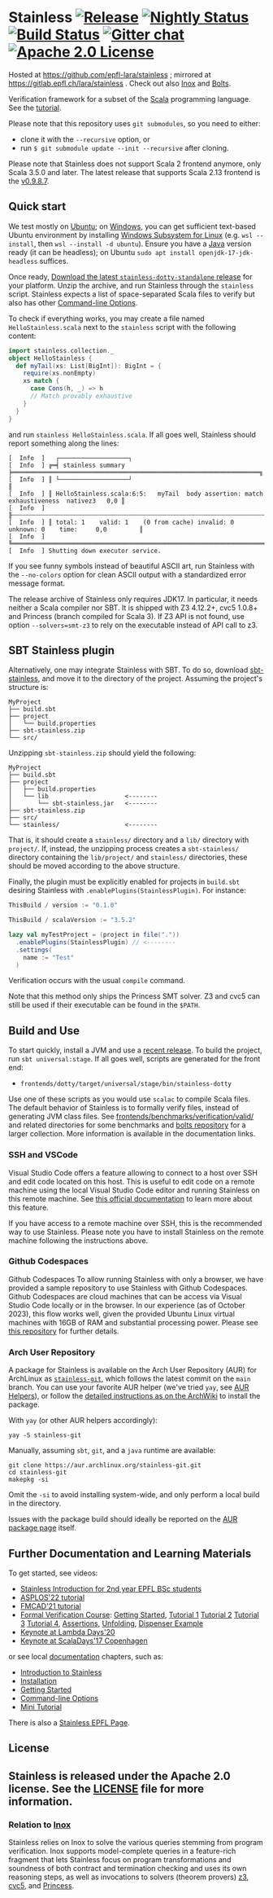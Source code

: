 # Stainless [![Release][release-img]][latest-release] [![Nightly Status](https://github.com/epfl-lara/stainless/actions/workflows/stainless-nightly.yml/badge.svg)](https://github.com/epfl-lara/stainless/actions/workflows/stainless-nightly.yml) [![Build Status](https://github.com/epfl-lara/stainless/actions/workflows/stainless-CI.yml/badge.svg?branch=main)](https://github.com/epfl-lara/stainless/actions/workflows/stainless-CI.yml/?branch=main) [![Gitter chat][gitter-img]][gitter-ref] [![Apache 2.0 License][license-img]][license-ref]

Hosted at https://github.com/epfl-lara/stainless ; mirrored at https://gitlab.epfl.ch/lara/stainless . Check out also [Inox](https://github.com/epfl-lara/inox) and [Bolts](https://github.com/epfl-lara/bolts/).

Verification framework for a subset of the [Scala](http://scala-lang.org) programming language. See the [tutorial](https://epfl-lara.github.io/asplos2022tutorial/).

Please note that this repository uses `git submodules`, so you need to either:

- clone it with the `--recursive` option, or
- run `$ git submodule update --init --recursive` after cloning.

Please note that Stainless does not support Scala 2 frontend anymore, only Scala 3.5.0 and later. The latest release that  supports Scala 2.13 frontend is the [v0.9.8.7](https://github.com/epfl-lara/stainless/releases/tag/v0.9.8.7).

## Quick start

We test mostly on [Ubuntu](https://ubuntu.com/download); on [Windows](https://www.microsoft.com/eb-gb/software-download/windows10), you can get sufficient text-based Ubuntu environment by installing [Windows Subsystem for Linux](https://learn.microsoft.com/en-us/windows/wsl/install) (e.g. `wsl --install`, then `wsl --install -d ubuntu`). Ensure you have a [Java](https://openjdk.org/projects/jdk/17/) version ready (it can be headless); on Ubuntu `sudo apt install openjdk-17-jdk-headless` suffices.

Once ready, [Download the latest `stainless-dotty-standalone` release](https://github.com/epfl-lara/stainless/releases) for your platform. Unzip the archive, and run Stainless through the `stainless` script. Stainless expects a list of space-separated Scala files to verify but also has other [Command-line Options](https://epfl-lara.github.io/stainless/options.html).

To check if everything works, you may create a file named `HelloStainless.scala` next to the `stainless` script with the following content:
```scala
import stainless.collection._
object HelloStainless {
  def myTail(xs: List[BigInt]): BigInt = {
    require(xs.nonEmpty)
    xs match {
      case Cons(h, _) => h
      // Match provably exhaustive
    }
  }
}
```
and run `stainless HelloStainless.scala`.
If all goes well, Stainless should report something along the lines:
```
[  Info  ]   ┌───────────────────┐
[  Info  ] ╔═╡ stainless summary ╞════════════════════════════════════════════════════════════════════╗
[  Info  ] ║ └───────────────────┘                                                                    ║
[  Info  ] ║ HelloStainless.scala:6:5:   myTail  body assertion: match exhaustiveness  nativez3   0,0 ║
[  Info  ] ╟┄┄┄┄┄┄┄┄┄┄┄┄┄┄┄┄┄┄┄┄┄┄┄┄┄┄┄┄┄┄┄┄┄┄┄┄┄┄┄┄┄┄┄┄┄┄┄┄┄┄┄┄┄┄┄┄┄┄┄┄┄┄┄┄┄┄┄┄┄┄┄┄┄┄┄┄┄┄┄┄┄┄┄┄┄┄┄┄┄┄╢
[  Info  ] ║ total: 1    valid: 1    (0 from cache) invalid: 0    unknown: 0    time:     0,0         ║
[  Info  ] ╚══════════════════════════════════════════════════════════════════════════════════════════╝
[  Info  ] Shutting down executor service.
```
If you see funny symbols instead of beautiful ASCII art, run Stainless with the `--no-colors` option for clean ASCII output with a standardized error message format. 

The release archive of Stainless only requires JDK17. In particular, it needs neither a Scala compiler nor SBT.
It is shipped with Z3 4.12.2+, cvc5 1.0.8+ and Princess (branch compiled for Scala 3). If Z3 API is not found, use option `--solvers=smt-z3` to rely on the executable instead of API call to z3.

## SBT Stainless plugin

Alternatively, one may integrate Stainless with SBT. 
To do so, download [sbt-stainless](https://github.com/epfl-lara/stainless/releases), and move it to the directory of the project.
Assuming the project's structure is:
```
MyProject
├── build.sbt
├── project
│   └── build.properties
├── sbt-stainless.zip
└── src/
```

Unzipping `sbt-stainless.zip` should yield the following:
```
MyProject
├── build.sbt
├── project
│   ├── build.properties
│   └── lib                     <--------
│       └── sbt-stainless.jar   <--------
├── sbt-stainless.zip
├── src/
└── stainless/                  <--------
```
That is, it should create a `stainless/` directory and a `lib/` directory with `project/`.
If, instead, the unzipping process creates a `sbt-stainless/` directory containing the `lib/project/` and `stainless/` directories,
these should be moved according to the above structure.

Finally, the plugin must be explicitly enabled for projects in `build.sbt` desiring Stainless with `.enablePlugins(StainlessPlugin)`.
For instance:

```scala
ThisBuild / version := "0.1.0"

ThisBuild / scalaVersion := "3.5.2"

lazy val myTestProject = (project in file("."))
  .enablePlugins(StainlessPlugin) // <--------
  .settings(
    name := "Test"
  )
```

Verification occurs with the usual `compile` command.

Note that this method only ships the Princess SMT solver. Z3 and cvc5 can still be used if their executable can be found in the `$PATH`.

## Build and Use

To start quickly, install a JVM and use a [recent release](https://github.com/epfl-lara/stainless/releases). To build the project, run `sbt universal:stage`. If all goes well, scripts are generated for the front end:
  * `frontends/dotty/target/universal/stage/bin/stainless-dotty`

Use one of these scripts as you would use `scalac` to compile Scala files.
The default behavior of Stainless is to formally verify files, instead of generating JVM class files.
See [frontends/benchmarks/verification/valid/](frontends/benchmarks/verification/valid/) and related directories for some benchmarks and
[bolts repository](https://github.com/epfl-lara/bolts/) for a larger collection.
More information is available in the documentation links.

### SSH and VSCode

Visual Studio Code offers a feature allowing to connect to a host over SSH and edit code located on this host. This is useful to edit code on a remote machine using the local Visual Studio Code editor and running Stainless on this remote machine. See [this official documentation](https://code.visualstudio.com/docs/remote/ssh) to learn more about this feature.

If you have access to a remote machine over SSH, this is the recommended way to use Stainless. Please note you have to install Stainless on the remote machine following the instructions above.

### Github Codespaces

Github Codespaces
To allow running Stainless with only a browser, we have provided a sample repository to use Stainless with Github Codespaces. Github Codespaces are cloud machines that can be access via Visual Studio Code locally or in the browser. In our experience (as of October 2023), this flow works well, given the provided Ubuntu Linux virtual machines with 16GB of RAM and substantial processing power. Please see [this repository](https://github.com/samuelchassot/Stainless-codespaces) for further details.

### Arch User Repository

A package for Stainless is available on the Arch User Repository (AUR) for ArchLinux as [`stainless-git`](https://aur.archlinux.org/packages/stainless-git), which follows the latest commit on the `main` branch.
You can use your favorite AUR helper (we've tried `yay`, see [AUR Helpers](https://wiki.archlinux.org/title/AUR_helpers)), 
or follow the [detailed instructions as on the ArchWiki](https://wiki.archlinux.org/title/Arch_User_Repository#Installing_and_upgrading_packages) to install the package.

With `yay` (or other AUR helpers accordingly):

```console
yay -S stainless-git
```

Manually, assuming `sbt`, `git`, and a `java` runtime are available:

```console
git clone https://aur.archlinux.org/stainless-git.git
cd stainless-git
makepkg -si
```

Omit the `-si` to avoid installing system-wide, and only perform a local build in the directory.

Issues with the package build should ideally be reported on the [AUR package page](https://aur.archlinux.org/packages/stainless-git) itself. 

## Further Documentation and Learning Materials

To get started, see videos:
  * [Stainless Introduction for 2nd year EPFL BSc students](https://mediaspace.epfl.ch/media/%5BCS214+W13+FP%5D+Formal+Verification+%282024-12-09%29/0_g7v3qvjp)
  * [ASPLOS'22 tutorial](https://epfl-lara.github.io/asplos2022tutorial/)
  * [FMCAD'21 tutorial](https://github.com/epfl-lara/fmcad2021tutorial/)
  * [Formal Verification Course](https://tube.switch.ch/channels/f2d4e01d): [Getting Started](https://tube.switch.ch/videos/c7d203e8),  [Tutorial 1](https://tube.switch.ch/videos/03edee61) [Tutorial 2](https://tube.switch.ch/videos/c22ea3e8) [Tutorial 3](https://tube.switch.ch/videos/7f57f7a9) [Tutorial 4](https://tube.switch.ch/videos/2a9fd35c), [Assertions](https://tube.switch.ch/videos/44e8a0dc), [Unfolding](https://tube.switch.ch/videos/ada8a42c), [Dispenser Example](https://tube.switch.ch/videos/ded227dd)
  * [Keynote at Lambda Days'20](https://www.youtube.com/watch?v=dkO59PTcNxA)  
  * [Keynote at ScalaDays'17 Copenhagen](https://www.youtube.com/watch?v=d4VeFa0z_Lo)

 or see local [documentation](https://epfl-lara.github.io/stainless/) chapters, such as:
  * [Introduction to Stainless](https://epfl-lara.github.io/stainless/intro.html)
  * [Installation](https://epfl-lara.github.io/stainless/installation.html)
  * [Getting Started](https://epfl-lara.github.io/stainless/gettingstarted.html)
  * [Command-line Options](https://epfl-lara.github.io/stainless/options.html)
  * [Mini Tutorial](https://epfl-lara.github.io/stainless/tutorial.html)
  
There is also a [Stainless EPFL Page](https://stainless.epfl.ch).

## License

Stainless is released under the Apache 2.0 license. See the [LICENSE]() file for more information.
---

### Relation to [Inox](https://github.com/epfl-lara/inox)

Stainless relies on Inox to solve the various queries stemming from program verification.
Inox supports model-complete queries in a feature-rich fragment that lets Stainless focus
on program transformations and soundness of both contract and termination checking and uses its own reasoning steps, as well as invocations to solvers (theorem provers) [z3](https://github.com/Z3Prover/z3), [cvc5](https://cvc5.github.io/), and [Princess](http://www.philipp.ruemmer.org/princess.shtml).

[latest-release]: https://github.com/epfl-lara/stainless/releases/latest
[license-img]: https://img.shields.io/badge/license-Apache_2.0-blue.svg?color=134EA2
[license-ref]: https://github.com/epfl-lara/stainless/blob/main/LICENSE
[gitter-img]: https://img.shields.io/gitter/room/gitterHQ/gitter.svg?color=ed1965
[gitter-ref]: https://gitter.im/epfl-lara/stainless
[release-img]: https://img.shields.io/github/release-pre/epfl-lara/stainless.svg
[tag-date-img]: https://img.shields.io/github/release-date-pre/epfl-lara/stainless.svg?style=popout

